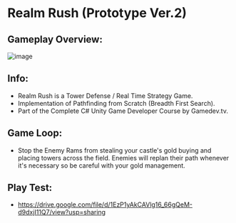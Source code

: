 # Realm Rush (Prototype Ver.2)
## Gameplay Overview:
![image](https://user-images.githubusercontent.com/113314204/201569338-76636a85-cf58-4e00-a963-f14ca306cf0c.png)

## Info:
  - Realm Rush is a Tower Defense / Real Time Strategy Game.
  - Implementation of Pathfinding from Scratch (Breadth First Search).
  - Part of the Complete C# Unity Game Developer Course by Gamedev.tv.
  
## Game Loop:
  - Stop the Enemy Rams from stealing your castle's gold buying and placing towers across the field. Enemies will replan their path whenever it's necessary so be careful with your gold management.
  
## Play Test:
  - https://drive.google.com/file/d/1EzP1yAkCAVlg16_66gQeM-d9dxjI11Q7/view?usp=sharing
  

